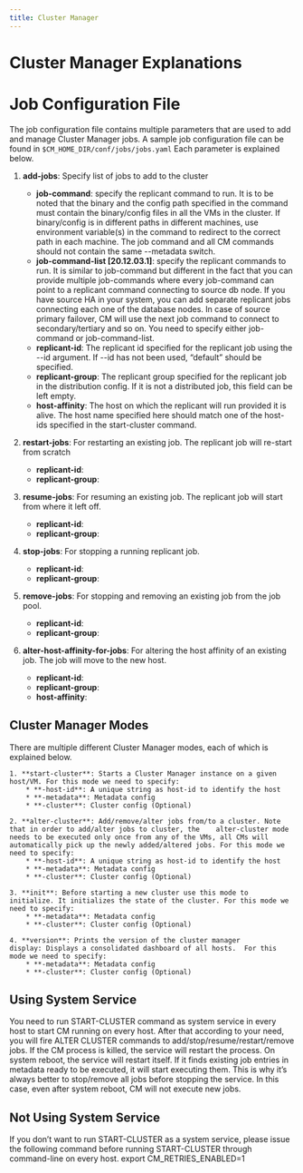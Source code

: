 ```yaml
---
title: Cluster Manager
---
```

# Cluster Manager Explanations

# Job Configuration File
The job configuration file contains multiple parameters that are used to add and manage Cluster Manager jobs. A sample job configuration file can be found in ```$CM_HOME_DIR/conf/jobs/jobs.yaml``` Each parameter is explained below.

  1. **add-jobs**: Specify list of jobs to add to the cluster
      * **job-command**: specify the replicant command to run. It is to be noted that the binary and the config path specified in the command must contain the binary/config files in all the VMs in the cluster. If binary/config is in different paths in different machines, use environment variable(s) in the command to redirect to the correct path in each machine. The job command and all CM commands should not contain the same --metadata switch.
      * **job-command-list [20.12.03.1]**: specify the replicant commands to run. It is similar to job-command but different in the fact that you can provide multiple job-commands where every job-command can point to a replicant command connecting to source db node. If you have source HA in your system, you can add separate replicant jobs connecting each one of the database nodes. In case of source primary failover, CM will use the next job command to connect to secondary/tertiary and so on.  You need to specify either job-command or job-command-list.
      * **replicant-id**: The replicant id specified for the replicant job using the --id argument. If --id has not been used, “default” should be specified.
      * **replicant-group**: The replicant group specified for the replicant job in the distribution config. If it is not a distributed job, this field can be left empty.
      * **host-affinity**: The host on which the replicant will run provided it is alive. The host name specified here should match one of the host-ids specified in the start-cluster command.

  2. **restart-jobs**: For restarting an existing job. The replicant job will re-start from scratch
      * **replicant-id**:
      * **replicant-group**:

  3. **resume-jobs**: For resuming an existing job. The replicant job will start from where it left off.
      * **replicant-id**:
      * **replicant-group**:

  4. **stop-jobs**: For stopping a running replicant job.
      * **replicant-id**:
      * **replicant-group**:

  5. **remove-jobs**: For stopping and removing an existing job from the job pool.
      * **replicant-id**:
      * **replicant-group**:

  6. **alter-host-affinity-for-jobs**: For altering the host affinity of an existing job. The job will move to the new host.
      * **replicant-id**:
      * **replicant-group**:
      * **host-affinity**:



## Cluster Manager Modes
There are multiple different Cluster Manager modes, each of which is explained below.

    1. **start-cluster**: Starts a Cluster Manager instance on a given host/VM. For this mode we need to specify:
        * **-host-id**: A unique string as host-id to identify the host
        * **-metadata**: Metadata config
        * **-cluster**: Cluster config (Optional)

    2. **alter-cluster**: Add/remove/alter jobs from/to a cluster. Note that in order to add/alter jobs to cluster, the    alter-cluster mode needs to be executed only once from any of the VMs, all CMs will automatically pick up the newly added/altered jobs. For this mode we need to specify:
        * **-host-id**: A unique string as host-id to identify the host
        * **-metadata**: Metadata config
        * **-cluster**: Cluster config (Optional)

    3. **init**: Before starting a new cluster use this mode to initialize. It initializes the state of the cluster. For this mode we need to specify:
        * **-metadata**: Metadata config
        * **-cluster**: Cluster config (Optional)

    4. **version**: Prints the version of the cluster manager
    display: Displays a consolidated dashboard of all hosts.  For this mode we need to specify:
        * **-metadata**: Metadata config
        * **-cluster**: Cluster config (Optional)



## Using System Service

You need to run START-CLUSTER command as system service in every host to start CM running on every host. After that according to your need, you will fire ALTER CLUSTER commands to add/stop/resume/restart/remove jobs. If the CM process is killed, the service will restart the process. On system reboot, the service will restart itself. If it finds existing job entries in metadata ready to be executed, it will start executing them. This is why it’s always better to stop/remove all jobs before stopping the service. In this case, even after system reboot, CM will not execute new jobs.

## Not Using System Service

If you don’t want to run START-CLUSTER as a system service, please issue the following command before running START-CLUSTER through command-line on every host.
export CM_RETRIES_ENABLED=1
